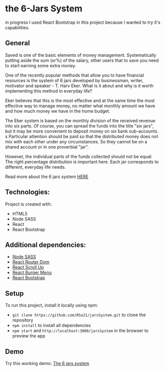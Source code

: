 # the 6-Jars System

in progress
I used React Bootstrap in this project because I wanted to try it's capabilities.

## General

Saved is one of the basic elements of money management. Systematically putting aside the sum (or%) of the salary, other users that to save you need to start earning some extra money.

One of the recently popular methods that allow you to have financial resources is the system of 6 jars developed by businessman, writer, motivator and speaker - T. Harv Eker. What is it about and why is it worth implementing this method in everyday life?

Eker believes that this is the most effective and at the same time the most effective way to manage money, no matter what monthly amount we have and how much money we have in the home budget.

The Eker system is based on the monthly division of the received revenue into six parts. Of course, you can spread the funds into the title "six jars", but it may be more convenient to deposit money on six bank sub-accounts.
s
Particular attention should be paid so that the distributed money does not mix with each other under any circumstances. So they cannot be on a shared account or in one proverbial "jar".

However, the individual parts of the funds collected should not be equal. The right percentage distribution is important here. Each jar corresponds to different, everyday life needs.

Read more about the 6 jars system [HERE](https://www.harveker.com/blog/6-step-money-managing-system/)


## Technologies:

Project is created with:


- HTML5
- Node SASS
- React
- React Bootstrap



## Additional dependencies:

* [Node SASS](https://www.npmjs.com/package/node-sass)
* [React Router Dom](https://www.npmjs.com/package/react-router-dom)
* [React Scroll Up](https://www.npmjs.com/package/react-scroll-up-button)
* [React Burger Menu](https://www.npmjs.com/package/react-burger-menu)
* [React Bootstrap](https://react-bootstrap.github.io/)



## Setup

To run this project, install it locally using npm:

* ```git clone https://github.com/RSo21/jarsSystem.git``` to clone the repository
* ```npm install``` to install all dependencies
* ```npm start``` and ```http://localhost:3000/jarsSystem``` in the browser to preview the app 



## Demo

Try this working demo: [The 6 jars system](https://rso21.github.io/jarsSystem/)